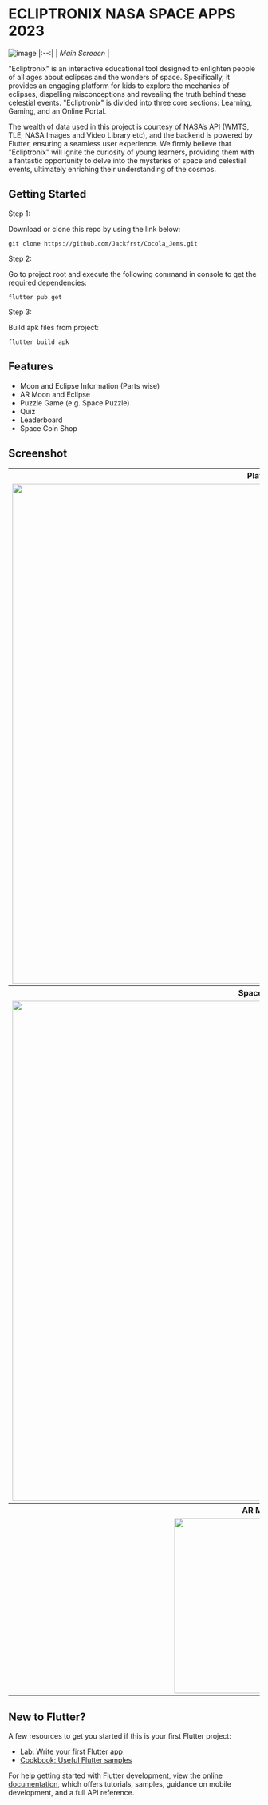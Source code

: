 # ECLIPTRONIX NASA SPACE APPS 2023

![image](https://github.com/Jackfrst/space_monkey/assets/60434580/d53784af-cef9-4d10-8d0c-0864925e4e5f)
|:--:| 
| *Main Screeen* |

"Ecliptronix" is an interactive educational tool designed to enlighten people of all ages about eclipses and the wonders of space. Specifically, it provides an engaging platform for kids to explore the mechanics of eclipses, dispelling misconceptions and revealing the truth behind these celestial events. "Ecliptronix" is divided into three core sections: Learning, Gaming, and an Online Portal.

The wealth of data used in this project is courtesy of NASA’s API (WMTS, TLE, NASA Images and Video Library etc), and the backend is powered by Flutter, ensuring a seamless user experience. We firmly believe that "Ecliptronix" will ignite the curiosity of young learners, providing them with a fantastic opportunity to delve into the mysteries of space and celestial events, ultimately enriching their understanding of the cosmos.

## Getting Started
Step 1:

Download or clone this repo by using the link below:

    git clone https://github.com/Jackfrst/Cocola_Jems.git

Step 2:

Go to project root and execute the following command in console to get the required dependencies:

    flutter pub get 

Step 3:

Build apk files from project:

    flutter build apk

## Features
   - Moon and Eclipse Information (Parts wise)
   - AR Moon and Eclipse
   - Puzzle Game (e.g. Space Puzzle)
   - Quiz
   - Leaderboard
   - Space Coin Shop
    
## Screenshot

<table align="center">
  <tr>
    <th>Playing</th>
    <th>Learing</th>
  </tr>
  <tr>
    <td><img src="https://github.com/Jackfrst/space_monkey/assets/60434580/3ae93b53-bf49-4c97-9106-293d632417c4" width="1000"></td>
    <td><img src="https://github.com/Jackfrst/space_monkey/assets/60434580/2402cc34-3450-4a8e-9d21-1eeeacd79c7d" width="1000"></td>  
  </tr>

 <tr>
    <th>Space Shop</th>
    <th>Online Portal</th>
  </tr>
  <tr>
    <td><img src="https://github.com/Jackfrst/space_monkey/assets/60434580/f1500c2e-5610-4e4b-ba8c-db1caedf4492" width="1000"></td>
    <td><img src="https://github.com/Jackfrst/space_monkey/assets/60434580/4c3626f8-f1e5-4c7a-b6b8-4ad9a919a341" width="1000"></td>  
  </tr>

  <tr>
    <th>AR MOON</th>
    <th>AR ECLIPSE</th>
  </tr>
  <tr align="center">
    <td><img src="https://github.com/Jackfrst/space_monkey/assets/60434580/26b1ceab-a902-40f8-9512-05618453d357" width="350"></td>
    <td><img src="https://github.com/Jackfrst/space_monkey/assets/60434580/6d13dcdb-969a-42a9-94a6-3afd4ea32738" width="350"></td>
  </tr>
</table>

## New to Flutter?

A few resources to get you started if this is your first Flutter project:

- [Lab: Write your first Flutter app](https://docs.flutter.dev/get-started/codelab)
- [Cookbook: Useful Flutter samples](https://docs.flutter.dev/cookbook)

For help getting started with Flutter development, view the
[online documentation](https://docs.flutter.dev/), which offers tutorials,
samples, guidance on mobile development, and a full API reference.
